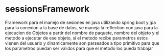 # sessionsFramework
Framework para el manejo de sesiones en java utilizando spring boot y jpa para la conexion a la base de datos, se maneja la reflection
con java para la ejecucion de Objetos a partir del nombre de paquete, nombre del objeto y el metodo a ejecutar de ese objeto, si el 
metodo recibe parametros estos vienen del usuario y dinamicamente son parseados a tipo primitivo para que los parametros puedan ser validos
para que el metodo los pueda trabajar
